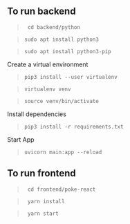 ## To run backend

> ``` cd backend/python```

> ```sudo apt install python3```

> ```sudo apt install python3-pip```

Create a virtual environment

> ```pip3 install --user virtualenv```

> ```virtualenv venv```

> ```source venv/bin/activate```

Install dependencies

> ```pip3 install -r requirements.txt```

Start App

> ```uvicorn main:app --reload```


## To run frontend

> ``` cd frontend/poke-react```

> ``` yarn install```

> ``` yarn start```
